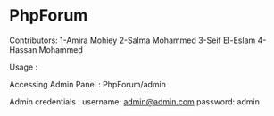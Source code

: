 # PhpForum
Contributors: 
1-Amira Mohiey
2-Salma Mohammed 
3-Seif El-Eslam 
4-Hassan Mohammed

Usage : 


Accessing Admin Panel : 
PhpForum/admin

Admin credentials : 
username: admin@admin.com
password: admin


